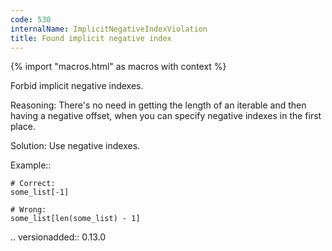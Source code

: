 ```yaml
---
code: 530
internalName: ImplicitNegativeIndexViolation
title: Found implicit negative index
---
```


{% import "macros.html" as macros with context %}


Forbid implicit negative indexes.

Reasoning:
    There's no need in getting the length of an iterable
    and then having a negative offset,
    when you can specify negative indexes in the first place.

Solution:
    Use negative indexes.

Example::

    # Correct:
    some_list[-1]

    # Wrong:
    some_list[len(some_list) - 1]

.. versionadded:: 0.13.0